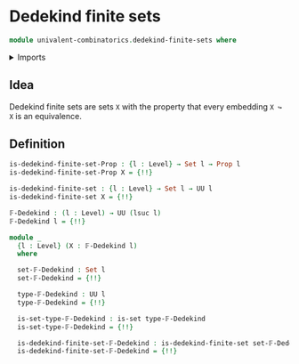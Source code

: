 # Dedekind finite sets

```agda
module univalent-combinatorics.dedekind-finite-sets where
```

<details><summary>Imports</summary>

```agda
open import foundation.dependent-pair-types
open import foundation.embeddings
open import foundation.equivalences
open import foundation.propositions
open import foundation.sets
open import foundation.universe-levels
```

</details>

## Idea

Dedekind finite sets are sets `X` with the property that every embedding `X ↪ X`
is an equivalence.

## Definition

```agda
is-dedekind-finite-set-Prop : {l : Level} → Set l → Prop l
is-dedekind-finite-set-Prop X = {!!}

is-dedekind-finite-set : {l : Level} → Set l → UU l
is-dedekind-finite-set X = {!!}

𝔽-Dedekind : (l : Level) → UU (lsuc l)
𝔽-Dedekind l = {!!}

module _
  {l : Level} (X : 𝔽-Dedekind l)
  where

  set-𝔽-Dedekind : Set l
  set-𝔽-Dedekind = {!!}

  type-𝔽-Dedekind : UU l
  type-𝔽-Dedekind = {!!}

  is-set-type-𝔽-Dedekind : is-set type-𝔽-Dedekind
  is-set-type-𝔽-Dedekind = {!!}

  is-dedekind-finite-set-𝔽-Dedekind : is-dedekind-finite-set set-𝔽-Dedekind
  is-dedekind-finite-set-𝔽-Dedekind = {!!}
```
